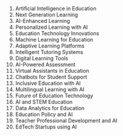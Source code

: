 1. Artificial Intelligence in Education
2. Next Generation Learning
3. AI-Enhanced Learning
4. Personalized Learning with AI
5. Education Technology Innovations
6. Machine Learning for Education
7. Adaptive Learning Platforms
8. Intelligent Tutoring Systems
9. Digital Learning Tools
10. AI-Powered Assessment
11. Virtual Assistants in Education
12. Chatbots for Student Support
13. Inclusive Education with AI
14. Multilingual Learning with AI
15. Future of Education Technology
16. AI and STEM Education
17. Data Analytics for Education
18. Education Policy and AI
19. Teacher Professional Development and AI
20. EdTech Startups using AI
